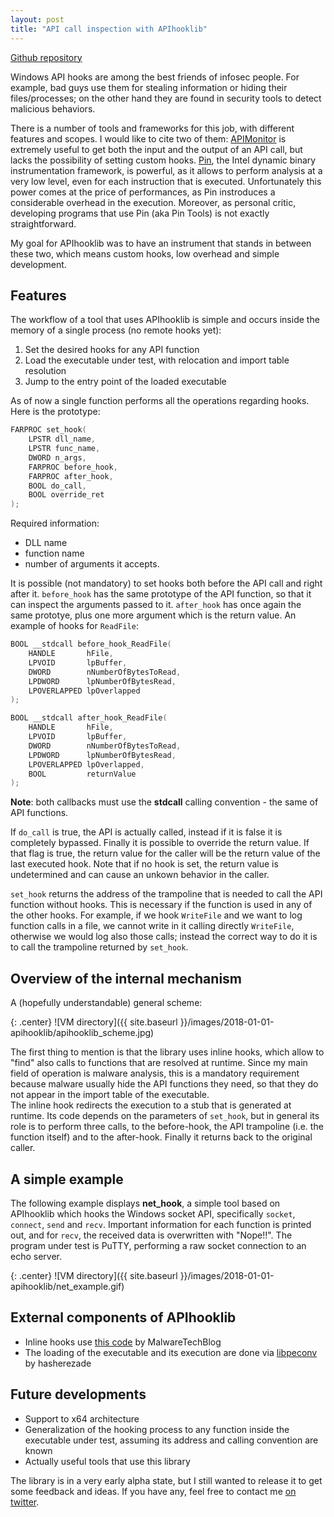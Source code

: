 ```yaml
---
layout: post
title: "API call inspection with APIhooklib"
---
```


[Github repository](https://github.com/mauronz/APIhookerlib/)

Windows API hooks are among the best friends of infosec people. For example, bad guys use them for stealing information or hiding their files/processes; on the other hand they are found in security tools to detect malicious behaviors. 

There is a number of tools and frameworks for this job, with different features and scopes. I would like to cite two of them: [APIMonitor](http://www.rohitab.com/apimonitor)  is extremely useful to get both the input and the output of an API call, but lacks the possibility of setting custom hooks. [Pin](https://software.intel.com/en-us/articles/pin-a-dynamic-binary-instrumentation-tool), the Intel dynamic binary instrumentation framework, is powerful, as it allows to perform analysis at a very low level, even for each instruction that is executed. Unfortunately this power comes at the price of performances, as Pin instroduces a considerable overhead in the execution. Moreover, as personal critic, developing  programs that use Pin (aka Pin Tools) is not exactly straightforward. 

My goal for APIhooklib was to have an instrument that stands in between these two, which means custom hooks, low overhead and simple development.  

## Features

The workflow of a tool that uses APIhooklib is simple and occurs inside the memory of a single process (no remote hooks yet):

1. Set the desired hooks for any API function
2. Load the executable under test, with relocation and import table resolution
3. Jump to the entry point of the loaded executable

As of now a single function performs all the operations regarding hooks. Here is the prototype:

```c
FARPROC set_hook(
	LPSTR dll_name, 
	LPSTR func_name, 
	DWORD n_args, 
	FARPROC before_hook, 
	FARPROC after_hook,
	BOOL do_call,
	BOOL override_ret
);
```
Required information:

- DLL name
- function name
- number of arguments it accepts. 

It is possible (not mandatory) to set hooks both before the API call and right after it. `before_hook` has the same prototype of the API function, so that it can inspect the arguments passed to it. `after_hook` has once again the same prototye, plus one more argument which is the return value. An example of hooks for `ReadFile`:

```c
BOOL __stdcall before_hook_ReadFile(
	HANDLE       hFile,
	LPVOID       lpBuffer,
	DWORD        nNumberOfBytesToRead,
	LPDWORD      lpNumberOfBytesRead,
	LPOVERLAPPED lpOverlapped
);

BOOL __stdcall after_hook_ReadFile(
	HANDLE       hFile,
	LPVOID       lpBuffer,
	DWORD        nNumberOfBytesToRead,
	LPDWORD      lpNumberOfBytesRead,
	LPOVERLAPPED lpOverlapped,
	BOOL         returnValue
);
```

**Note**: both callbacks must use the **stdcall** calling convention - the same of API functions.

If `do_call` is true, the API is actually called, instead if it is false it is completely bypassed.
Finally it is possible to override the return value. If that flag is true, the return value for the caller will be the return value of the last executed hook. Note that if no hook is set, the return value is undetermined and can cause an unkown behavior in the caller.

`set_hook` returns the address of the trampoline that is needed to call the API function without hooks. This is necessary if the function is used in any of the other hooks. For example, if we hook `WriteFile` and we want to log function calls in a file, we cannot write in it calling directly `WriteFile`, otherwise we would log also those calls; instead the correct way to do it is to call the trampoline returned by `set_hook`.

## Overview of the internal mechanism

A (hopefully understandable) general scheme:

{: .center}
![VM directory]({{ site.baseurl }}/images/2018-01-01-apihooklib/apihooklib_scheme.jpg)

The first thing to mention is that the library uses inline hooks, which allow to "find" also calls to functions that are resolved at runtime. Since my main field of operation is malware analysis, this is a mandatory requirement because malware usually hide the API functions they need, so that they do not appear in the import table of the executable.  
The inline hook redirects the execution to a stub that is generated at runtime. Its code depends on the parameters of `set_hook`, but in general its role is to perform three calls, to the before-hook, the API trampoline (i.e. the function itself) and to the after-hook. Finally it returns back to the original caller.

## A simple example

The following example displays **net_hook**, a simple tool based on APIhooklib which hooks the Windows socket API, specifically `socket`, `connect`, `send` and `recv`. Important information for each function is printed out, and for `recv`, the received data is overwritten with "Nope!!".
The program under test is PuTTY, performing a raw socket connection to an echo server.

{: .center}
![VM directory]({{ site.baseurl }}/images/2018-01-01-apihooklib/net_example.gif)

## External components of APIhooklib

- Inline hooks use [this code](https://github.com/MalwareTech/BasicHook) by MalwareTechBlog
- The loading of the executable and its execution are done via [libpeconv](https://github.com/hasherezade/libpeconv) by hasherezade

## Future developments

- Support to x64 architecture
- Generalization of the hooking process to any function inside the executable under test, assuming its address and calling convention are known
- Actually useful tools that use this library

The library is in a very early alpha state, but I still wanted to release it to get some feedback and ideas. If you have any, feel free to contact me [on twitter](https://twitter.com/FraMauronz).
